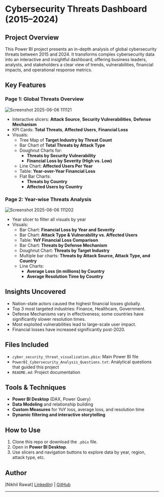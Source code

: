 # Cybersecurity Threats Dashboard (2015–2024)

##  Project Overview
This Power BI project presents an in-depth analysis of global cybersecurity threats between 2015 and 2024. It transforms complex cybersecurity data into an interactive and insightful dashboard, offering business leaders, analysts, and stakeholders a clear view of trends, vulnerabilities, financial impacts, and operational response metrics.

##  Key Features

###  Page 1: Global Threats Overview
![Screenshot 2025-06-06 111121](https://github.com/user-attachments/assets/ad4bc113-9058-47d0-9e7b-6b53365ac39d)


- Interactive slicers: **Attack Source**, **Security Vulnerabilities**, **Defense Mechanism**
- KPI Cards: **Total Threats**, **Affected Users**, **Financial Loss**
- Visuals:
  - Tree Map of **Target Industry by Threat Count**
  - Bar Chart of **Total Threats by Attack Type**
  - Doughnut Charts for:
    - **Threats by Security Vulnerability**
    - **Financial Loss by Severity (High vs. Low)**
  - Line Chart: **Affected Users Per Year**
  - Table: **Year-over-Year Financial Loss**
  - Flat Bar Charts:
    - **Threats by Country**
    - **Affected Users by Country**

###  Page 2: Year-wise Threats Analysis
![Screenshot 2025-06-06 111202](https://github.com/user-attachments/assets/86f9141b-08f4-4430-b5d3-89cf4f8e12af)

- Year slicer to filter all visuals by year
- Visuals:
  - Bar Chart: **Financial Loss by Year and Severity**
  - Bar Chart: **Attack Type & Vulnerability vs. Affected Users**
  - Table: **YoY Financial Loss Comparison**
  - Bar Chart: **Threats by Defense Mechanism**
  - Doughnut Chart: **Threats by Target Industry**
  - Multiple bar charts: **Threats by Attack Source, Attack Type, and Country**
  - Line Charts:
    - **Average Loss (in millions) by Country**
    - **Average Resolution Time by Country**

## Insights Uncovered
- Nation-state actors caused the highest financial losses globally.
- Top 3 most targeted industries: Finance, Healthcare, Government.
- Defense Mechanisms vary in effectiveness; some countries have significantly slower resolution times.
- Most exploited vulnerabilities lead to large-scale user impact.
- Financial losses have increased significantly post-2020.

## Files Included
- `cyber_security_threat_visualization.pbix`: Main Power BI file
- `PowerBI_Cybersecurity_Analysis_Questions.txt`: Analytical questions that guided this project
- `README.md`: Project documentation

## Tools & Techniques
- **Power BI Desktop** (DAX, Power Query)
- **Data Modeling** and relationship building
- **Custom Measures** for YoY loss, average loss, and resolution time
- **Dynamic filtering and interactive storytelling**

## How to Use
1. Clone this repo or download the `.pbix` file.
2. Open in **Power BI Desktop**.
3. Use slicers and navigation buttons to explore data by year, region, attack type, etc.

## Author
[Nikhil Rawat]
[LinkedIn](https://www.linkedin.com/in/nikhil-rawat-13443529b/)) | [GitHub]((https://github.com/Nikhil-Rawat496/Cyber-Security-threats-analysis))

---

